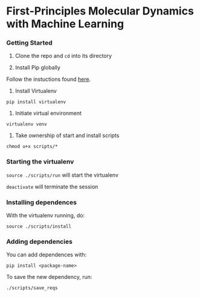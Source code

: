 # First-Principles Molecular Dynamics with Machine Learning

### Getting Started
 
1. Clone the repo and ```cd``` into its directory

1. Install Pip globally

  Follow the instuctions found [here](https://pip.pypa.io/en/stable/installing/).

1. Install Virtualenv

  ```pip install virtualenv```

1. Initiate virtual environment

  ```virtualenv venv```

1. Take ownership of start and install scripts

  ```chmod u+x scripts/*```

### Starting the virtualenv

  ```source ./scripts/run``` will start the virtualenv

  ```deactivate``` will terminate the session

### Installing dependences

  With the virtualenv running, do:

  ```source ./scripts/install```

### Adding dependencies

  You can add dependences with:

  ```pip install <package-name>```

  To save the new dependency, run:

  ```./scripts/save_reqs```
